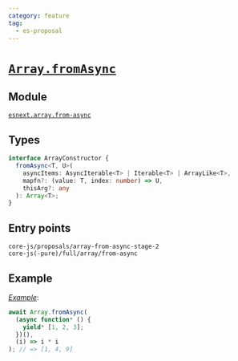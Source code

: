 ```yaml
---
category: feature
tag:
  - es-proposal
---
```


# [`Array.fromAsync`](https://github.com/tc39/proposal-array-from-async)

## Module

[`esnext.array.from-async`](https://github.com/zloirock/core-js/blob/master/packages/core-js/modules/esnext.array.from-async.js)

## Types

```ts
interface ArrayConstructor {
  fromAsync<T, U>(
    asyncItems: AsyncIterable<T> | Iterable<T> | ArrayLike<T>,
    mapfn?: (value: T, index: number) => U,
    thisArg?: any
  ): Array<T>;
}
```

## Entry points

```
core-js/proposals/array-from-async-stage-2
core-js(-pure)/full/array/from-async
```

## Example

[_Example_](https://goo.gl/Jt7SsD):

```js
await Array.fromAsync(
  (async function* () {
    yield* [1, 2, 3];
  })(),
  (i) => i * i
); // => [1, 4, 9]
```

